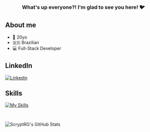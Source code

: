 <h3 align="center"> What's up everyone?! I'm glad to see you here! 🐦<h3>
  <p align="center">
  
  ## About me
  
  - 🤵 20yo
  - 🇧🇷 Brazilian
  - 💻 Full-Stack Developer
  
  ## LinkedIn
  
  [![Linkedin](https://skillicons.dev/icons?i=linkedin)](https://www.linkedin.com/in/renan-almeida-lopes/)
  
  ## Skills
  
  [![My Skills](https://skillicons.dev/icons?i=js,typescript,html,css,react,nextjs,angular,tailwind,nodejs,git,php,prisma,mysql)](https://skillicons.dev)
  
  <br>
  
  ![ScryptRG's GitHub Stats](https://github-readme-stats.vercel.app/api?username=scryptrg&show_icons=true&count_private=true&hide_border=true&theme=dark)
